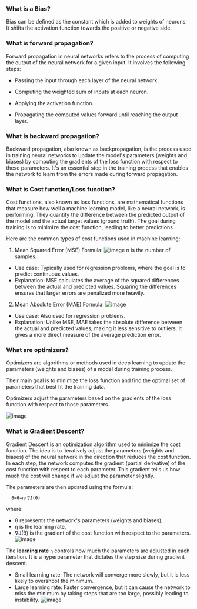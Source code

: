




### What is a Bias? 

Bias can be defined as the constant which is added to weights of neurons. It shifts the activation function towards the positive or negative side. 

 

### What is forward propagation? 

Forward propagation in neural networks refers to the process of computing the output of the neural network for a given input. It involves the following steps: 

- Passing the input through each layer of the neural network. 

- Computing the weighted sum of inputs at each neuron. 

- Applying the activation function.  

- Propagating the computed values forward until reaching the output layer. 

 

### What is backward propagation? 

Backward propagation, also known as backpropagation, is the process used in training neural networks to update the model's parameters (weights and biases) by computing the gradients of the loss function with respect to these parameters. It's an essential step in the training process that enables the network to learn from the errors made during forward propagation. 



### What is Cost function/Loss function?  

Cost functions, also known as loss functions, are mathematical functions that measure how well a machine learning model, like a neural network, is performing. They quantify the difference between the predicted output of the model and the actual target values (ground truth). The goal during training is to minimize the cost function, leading to better predictions.


Here are the common types of cost functions used in machine learning:

1. Mean Squared Error (MSE)
Formula:
![image](https://github.com/user-attachments/assets/809cbfc1-b17b-4c73-ab04-99d1a4a425e9)
n is the number of samples.
- Use case: Typically used for regression problems, where the goal is to predict continuous values.
- Explanation: MSE calculates the average of the squared differences between the actual and predicted values. Squaring the differences ensures that larger errors are penalized more heavily.
2. Mean Absolute Error (MAE)
Formula:
![image](https://github.com/user-attachments/assets/07764e97-13bf-4a27-9041-a19b80cadee0)
- Use case: Also used for regression problems.
- Explanation: Unlike MSE, MAE takes the absolute difference between the actual and predicted values, making it less sensitive to outliers. It gives a more direct measure of the average prediction error.
 

### What are optimizers? 

Optimizers are algorithms or methods used in deep learning to update the parameters (weights and biases) of a model during training process.  

Their main goal is to minimize the loss function and find the optimal set of parameters that best fit the training data. 

Optimizers adjust the parameters based on the gradients of the loss function with respect to those parameters. 

![image](https://miro.medium.com/v2/resize:fit:1200/1*ZXAOUqmlyECgfVa81Sr6Ew.png)


### What is Gradient Descent?

Gradient Descent is an optimization algorithm used to minimize the cost function. The idea is to iteratively adjust the parameters (weights and biases) of the neural network in the direction that reduces the cost function.
In each step, the network computes the gradient (partial derivative) of the cost function with respect to each parameter. This gradient tells us how much the cost will change if we adjust the parameter slightly.

The parameters are then updated using the formula:
```
  θ=θ−η⋅∇J(θ)
```
where:
- θ represents the network's parameters (weights and biases),
- η is the learning rate,
- ∇J(θ) is the gradient of the cost function with respect to the parameters.
![image](https://cdn.analyticsvidhya.com/wp-content/uploads/2024/09/631731_P7z2BKhd0R-9uyn9ThDasA.webp)

The **learning rate** `η` controls how much the parameters are adjusted in each iteration. It is a hyperparameter that dictates the step size during gradient descent.
- Small learning rate: The network will converge more slowly, but it is less likely to overshoot the minimum.
- Large learning rate: Faster convergence, but it can cause the network to miss the minimum by taking steps that are too large, possibly leading to instability.
![image](https://www.jeremyjordan.me/content/images/2018/02/Screen-Shot-2018-02-24-at-11.47.09-AM.png)